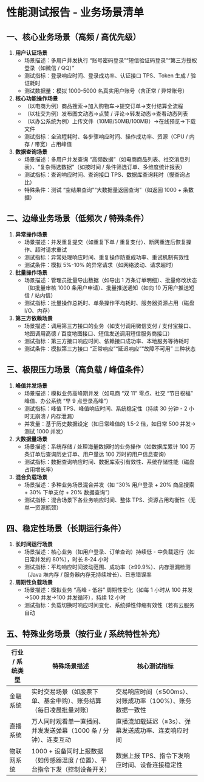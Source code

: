 # 性能测试报告 - 业务场景清单

## 一、核心业务场景（高频 / 高优先级）

1. **用户认证场景**
   * 场景描述：多用户并发执行 “账号密码登录”“短信验证码登录”“第三方授权登录（如微信 / QQ）”
   * 测试指标：登录响应时间、登录成功率、认证接口 TPS、Token 生成 / 验证耗时
   * 测试数据量：模拟 1000-5000 名真实用户账号（含正常 / 异常账号）
2. **核心功能操作场景**
   * （以电商为例）商品搜索→加入购物车→提交订单→支付结算全流程
   * （以社交为例）发布图文动态→点赞 / 评论→转发动态→查看动态列表
   * （以办公系统为例）上传文件（10MB/50MB/100MB）→在线预览→下载文件
   * 测试指标：全流程耗时、各步骤响应时间、操作成功率、资源（CPU / 内存 / 带宽）占用峰值
3. **数据查询场景**
   * 场景描述：多用户并发查询 “高频数据”（如电商商品列表、社交消息列表）、“复杂筛选数据”（如按时间 / 条件筛选订单、多维度统计报表）
   * 测试指标：查询响应时间、查询接口 TPS、数据库查询耗时（慢查询占比）
   * 特殊条件：测试 “空结果查询”“大数据量返回查询”（如返回 1000 + 条数据）

## 二、边缘业务场景（低频次 / 特殊条件）

1. **异常操作场景**
   * 场景描述：并发重复提交（如重复下单 / 重复支付）、断网重连后恢复操作、超时请求重试
   * 测试指标：异常处理响应时间、重复操作防重成功率、重试机制有效性
   * 测试条件：模拟 5%-10% 的异常请求（如网络波动、请求超时）
2. **批量操作场景**
   * 场景描述：管理员批量导出数据（如导出 1 万条订单明细）、批量修改状态（如批量审核 1000 条用户申请）、批量推送通知（如向 10 万用户推送短信 / 站内信）
   * 测试指标：批量操作总耗时、单条操作平均耗时、服务器资源占用（磁盘 I/O、内存）
3. **第三方依赖场景**
   * 场景描述：调用第三方接口的业务（如支付调用微信支付 / 支付宝接口、地图调用高德 / 百度地图接口、短信发送调用短信服务商接口）
   * 测试指标：第三方接口响应时间、依赖接口成功率、本地服务等待耗时
   * 测试条件：模拟第三方接口 “正常响应”“延迟响应”“故障不可用” 三种状态

## 三、极限压力场景（高负载 / 峰值条件）

1. **峰值并发场景**
   * 场景描述：模拟业务高峰期并发（如电商 “双 11” 零点、社交 “节日祝福” 峰值、办公系统 “早 9 点登录高峰”）
   * 测试指标：峰值 TPS、峰值响应时间、系统稳定性（持续 30 分钟 - 2 小时无崩溃 / 内存泄漏）
   * 并发量：基于历史数据设定（如日常峰值的 1.5-2 倍，如日常 500 并发→测试 1000 并发）
2. **大数据量场景**
   * 场景描述：系统存储 / 处理海量数据时的业务操作（如数据库累计 100 万条订单后查询历史订单、用户量达 100 万时的用户信息查询）
   * 测试指标：数据查询响应时间、数据库索引有效性、系统存储性能（磁盘占用增长率）
3. **混合负载场景**
   * 场景描述：多种业务场景混合并发（如 “30% 用户登录 + 20% 商品搜索 + 30% 下单支付 + 20% 数据查询”）
   * 测试指标：混合场景下各业务响应时间、整体 TPS、资源占用均衡性（无单一资源瓶颈）

## 四、稳定性场景（长期运行条件）

1. **长时间运行场景**
   * 场景描述：核心业务（如用户登录、订单查询）持续低 - 中负载运行（如日常并发的 80%），时长 8-24 小时
   * 测试指标：平均响应时间波动范围、成功率（≥99.9%）、内存泄漏检测（Java 堆内存 / 服务器内存无持续增长）、日志错误率
2. **周期性负载场景**
   * 场景描述：模拟业务 “高峰 - 低谷” 周期性变化（如每 1 小时从 100 并发→500 并发→100 并发循环），持续 12 小时
   * 测试指标：负载切换时响应时间变化、系统弹性伸缩有效性（若有云服务自动

## 五、特殊业务场景（按行业 / 系统特性补充）

| 行业 / 系统类型 | 特殊场景描述                                                                 | 核心测试指标                                                |
| --------------- | ---------------------------------------------------------------------------- | ----------------------------------------------------------- |
| 金融系统        | 实时交易场景（如股票下单、基金申购）、账务结算（每日凌晨批量对账）           | 交易响应时间（≤500ms）、对账成功率（100%）、账务数据一致性 |
| 直播系统        | 万人同时观看单一直播间、并发发送弹幕（1000 条 / 分钟）、连麦互动             | 直播流加载延迟（≤3s）、弹幕发送成功率、连麦响应时间        |
| 物联网系统      | 1000 + 设备同时上报数据（如传感器温度 / 位置）、平台指令下发（控制设备开关） | 数据上报 TPS、指令下发响应时间、设备连接稳定性              |
